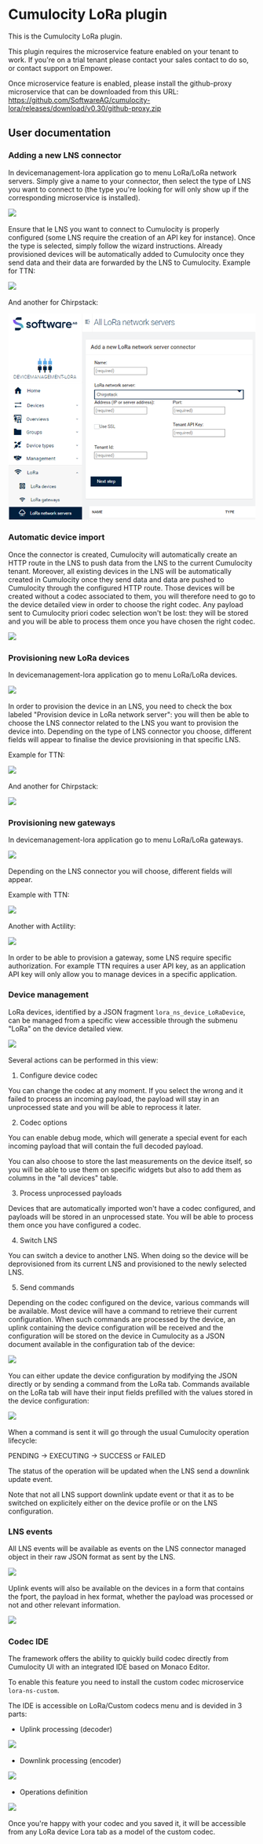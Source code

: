 # Cumulocity LoRa plugin

This is the Cumulocity LoRa plugin.

This plugin requires the microservice feature enabled on your tenant to work. If you're on a trial tenant please contact your sales contact to do so, or contact support on Empower.

Once microservice feature is enabled, please install the github-proxy microservice that can be downloaded from this URL: https://github.com/SoftwareAG/cumulocity-lora/releases/download/v0.30/github-proxy.zip

## User documentation

### Adding a new LNS connector

In devicemanagement-lora application go to menu LoRa/LoRa network servers.
Simply give a name to your connector, then select the type of LNS you want to connect to (the type you're looking for will only show up if the corresponding microservice is installed).

![](https://github.com/SoftwareAG/cumulocity-lora/raw/master/lora%20ns.png)

Ensure that le LNS you want to connect to Cumulocity is properly configured (some LNS require the creation of an API key for instance).
Once the type is selected, simply follow the wizard instructions.
Already provisioned devices will be automatically added to Cumulocity once they send data and their data are forwarded by the LNS to Cumulocity.
Example for TTN:

![](https://github.com/SoftwareAG/cumulocity-lora/raw/master/lora%20ns%20TTN.png)

And another for Chirpstack:

![](lora%20ns%20Chirpstack.png)

### Automatic device import

Once the connector is created, Cumulocity will automatically create an HTTP route in the LNS to push data from the LNS to the current Cumulocity tenant.
Moreover, all existing devices in the LNS will be automatically created in Cumulocity once they send data and data are pushed to Cumulocity through the configured HTTP route. Those devices will be created without a codec associated to them, you will therefore need to go to the device detailed view in order to choose the right codec.
Any payload sent to Cumulocity priori codec selection won't be lost: they will be stored and you will be able to process them once you have chosen the right codec.

![](https://github.com/SoftwareAG/cumulocity-lora/raw/master/lora%20device%20codec%20selection.png)

### Provisioning new LoRa devices

In devicemanagement-lora application go to menu LoRa/LoRa devices.

![](https://github.com/SoftwareAG/cumulocity-lora/raw/master/lora%20devices.png)

In order to provision the device in an LNS, you need to check the box labeled "Provision device in LoRa network server": you will then be able to choose the LNS connector related to the LNS you want to provision the device into.
Depending on the type of LNS connector you choose, different fields will appear to finalise the device provisioning in that specific LNS.

Example for TTN:

![](https://github.com/SoftwareAG/cumulocity-lora/raw/master/lora%20devices%20TTN.png)

And another for Chirpstack:

![](https://github.com/SoftwareAG/cumulocity-lora/raw/master/lora%20devices%20Chirpstack.png)

### Provisioning new gateways

In devicemanagement-lora application go to menu LoRa/LoRa gateways.

![](https://github.com/SoftwareAG/cumulocity-lora/raw/master/lora%20gateways.png)

Depending on the LNS connector you will choose, different fields will appear.

Example with TTN:

![](https://github.com/SoftwareAG/cumulocity-lora/raw/master/lora%20gateways%20TTN.png)

Another with Actility:

![](https://github.com/SoftwareAG/cumulocity-lora/raw/master/lora%20gateways%20Actility.png)

In order to be able to provision a gateway, some LNS require specific authorization. For example TTN requires a user API key, as an application API key will only allow you to manage devices in a specific application.

### Device management

LoRa devices, identified by a JSON fragment `lora_ns_device_LoRaDevice`, can be managed from a specific view accessible through the submenu "LoRa" on the device detailed view.

![](https://github.com/SoftwareAG/cumulocity-lora/raw/master/lora%20device%20view.png)

Several actions can be performed in this view:

1. Configure device codec

You can change the codec at any moment. If you select the wrong and it failed to process an incoming payload, the payload will stay in an unprocessed state and you will be able to reprocess it later.

2. Codec options

You can enable debug mode, which will generate a special event for each incoming payload that will contain the full decoded payload.

You can also choose to store the last measurements on the device itself, so you will be able to use them on specific widgets but also to add them as columns in the "all devices" table.

3. Process unprocessed payloads

Devices that are automatically imported won't have a codec configured, and payloads will be stored in an unprocessed state.
You will be able to process them once you have configured a codec.

4. Switch LNS

You can switch a device to another LNS. When doing so the device will be deprovisioned from its current LNS and provisioned to the newly selected LNS.

5. Send commands

Depending on the codec configured on the device, various commands will be available.
Most device will have a command to retrieve their current configuration. When such commands are processed by the device, an uplink containing the device configuration will be received and the configuration will be stored on the device in Cumulocity as a JSON document available in the configuration tab of the device:

![](https://github.com/SoftwareAG/cumulocity-lora/raw/master/lora%20device%20configuration.png)

You can either update the device configuration by modifying the JSON directly or by sending a command from the LoRa tab. Commands available on the LoRa tab will have their input fields prefilled with the values stored in the device configuration:

![](https://github.com/SoftwareAG/cumulocity-lora/raw/master/lora%20device%20send%20command.png)

When a command is sent it will go through the usual Cumulocity operation lifecycle:

PENDING -> EXECUTING -> SUCCESS or FAILED

The status of the operation will be updated when the LNS send a downlink update event.

Note that not all LNS support downlink update event or that it as to be switched on explicitely either on the device profile or on the LNS configuration.

### LNS events

All LNS events will be available as events on the LNS connector managed object in their raw JSON format as sent by the LNS.

![](https://github.com/SoftwareAG/cumulocity-lora/raw/master/lora%20raw%20LNS%20uplink.png)

Uplink events will also be available on the devices in a form that contains the fport, the payload in hex format, whether the payload was processed or not and other relevant information.

![](https://github.com/SoftwareAG/cumulocity-lora/raw/master/lora%20device%20raw%20payload.png)

### Codec IDE

The framework offers the ability to quickly build codec directly from Cumulocity UI with an integrated IDE based on Monaco Editor.

To enable this feature you need to install the custom codec microservice `lora-ns-custom`.

The IDE is accessible on LoRa/Custom codecs menu and is devided in 3 parts:

- Uplink processing (decoder)

![](https://github.com/SoftwareAG/cumulocity-lora/raw/master/custom%20codecs%20decoder.png)

- Downlink processing (encoder)

![](https://github.com/SoftwareAG/cumulocity-lora/raw/master/custom%20codecs%20encoder.png)

- Operations definition

![](https://github.com/SoftwareAG/cumulocity-lora/raw/master/custom%20codecs%20operations.png)

Once you're happy with your codec and you saved it, it will be accessible from any LoRa device Lora tab as a model of the custom codec.
